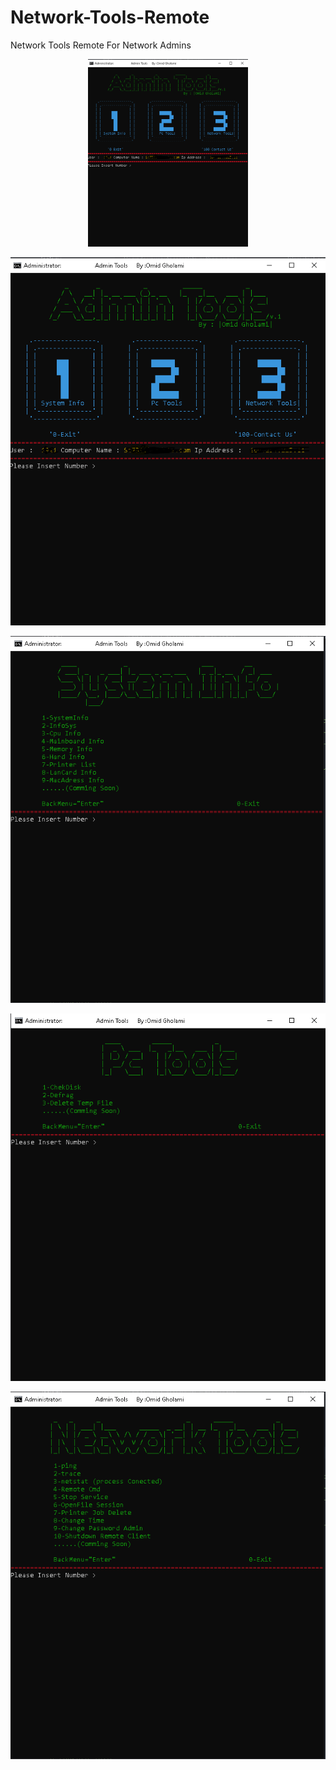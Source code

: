 # Network-Tools-Remote
Network Tools Remote For Network Admins

<p align="center">
  <img src="https://github.com/omid13604/Network-Tools-Remote/blob/master/1.PNG" width="256" title="Github Logo">
</p>

<p align="center">
  
![GitHub Logo](/1.PNG)

![GitHub Logo](/2.PNG)

![GitHub Logo](/3.PNG)

![GitHub Logo](/4.PNG)
</p>
